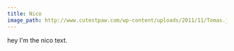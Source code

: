 ```yaml
---
title: Nico
image_path: http://www.cutestpaw.com/wp-content/uploads/2011/11/Tomas.jpg
---
```

hey I'm the nico text.
